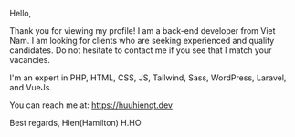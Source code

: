 Hello,

Thank you for viewing my profile! I am a back-end developer from Viet Nam. I am looking for clients who are seeking experienced and quality candidates. Do not hesitate to contact me if you see that I match your vacancies.

I'm an expert in PHP, HTML, CSS, JS, Tailwind, Sass, WordPress, Laravel, and VueJs.

You can reach me at: https://huuhienqt.dev

Best regards,
Hien(Hamilton) H.HO
